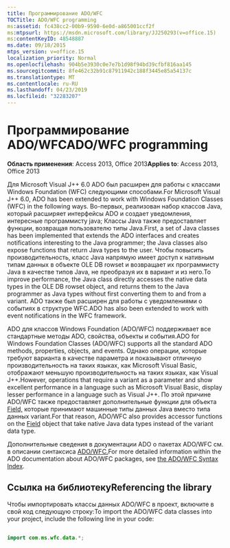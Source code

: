 ```yaml
---
title: Программирование ADO/WFC
TOCTitle: ADO/WFC programming
ms:assetid: fc438cc2-00b9-9590-6e0d-a865001ccf2f
ms:mtpsurl: https://msdn.microsoft.com/library/JJ250293(v=office.15)
ms:contentKeyID: 48548887
ms.date: 09/18/2015
mtps_version: v=office.15
localization_priority: Normal
ms.openlocfilehash: 904b5e3930c0e7e7b1d98f94bd39cfbf816aa145
ms.sourcegitcommit: 8fe462c32b91c87911942c188f3445e85a54137c
ms.translationtype: MT
ms.contentlocale: ru-RU
ms.lasthandoff: 04/23/2019
ms.locfileid: "32283207"
---
```

# <a name="adowfc-programming"></a><span data-ttu-id="286cf-102">Программирование ADO/WFC</span><span class="sxs-lookup"><span data-stu-id="286cf-102">ADO/WFC programming</span></span>

<span data-ttu-id="286cf-103">**Область применения**: Access 2013, Office 2013</span><span class="sxs-lookup"><span data-stu-id="286cf-103">**Applies to**: Access 2013, Office 2013</span></span>

<span data-ttu-id="286cf-104">Для Microsoft Visual J++ 6.0 ADO был расширен для работы с классами Windows Foundation (WFC) следующими способами.</span><span class="sxs-lookup"><span data-stu-id="286cf-104">For Microsoft Visual J++ 6.0, ADO has been extended to work with Windows Foundation Classes (WFC) in the following ways.</span></span> <span data-ttu-id="286cf-105">Во-первых, реализован набор классов Java, который расширяет интерфейсы ADO и создает уведомления, интересные программисту java; Классы Java также предоставляет функции, возвращая пользователю типы Java.</span><span class="sxs-lookup"><span data-stu-id="286cf-105">First, a set of Java classes has been implemented that extends the ADO interfaces and creates notifications interesting to the Java programmer; the Java classes also expose functions that return Java types to the user.</span></span> <span data-ttu-id="286cf-106">Чтобы повысить производительность, класс Java напрямую имеет доступ к нативным типам данных в объекте OLE DB rowset и возвращает их программисту Java в качестве типов Java, не преобразуя их в вариант и из него.</span><span class="sxs-lookup"><span data-stu-id="286cf-106">To improve performance, the Java class directly accesses the native data types in the OLE DB rowset object, and returns them to the Java programmer as Java types without first converting them to and from a variant.</span></span> <span data-ttu-id="286cf-107">ADO также был расширен для работы с уведомлениями о событиях в структуре WFC.</span><span class="sxs-lookup"><span data-stu-id="286cf-107">ADO has also been extended to work with event notifications in the WFC framework.</span></span>

<span data-ttu-id="286cf-108">ADO для классов Windows Foundation (ADO/WFC) поддерживает все стандартные методы ADO, свойства, объекты и события.</span><span class="sxs-lookup"><span data-stu-id="286cf-108">ADO for Windows Foundation Classes (ADO/WFC) supports all the standard ADO methods, properties, objects, and events.</span></span> <span data-ttu-id="286cf-109">Однако операции, которые требуют варианта в качестве параметра и показывают отличную производительность на таких языках, как Microsoft Visual Basic, отображают меньшую производительность на таких языках, как Visual J++.</span><span class="sxs-lookup"><span data-stu-id="286cf-109">However, operations that require a variant as a parameter and show excellent performance in a language such as Microsoft Visual Basic, display lesser performance in a language such as Visual J++.</span></span> <span data-ttu-id="286cf-110">По этой причине ADO/WFC также предоставляет дополнительные функции для объекта [Field,](field-object-ado.md) которые принимают машинные типы данных Java вместо типа данных variant.</span><span class="sxs-lookup"><span data-stu-id="286cf-110">For that reason, ADO/WFC also provides accessor functions on the [Field](field-object-ado.md) object that take native Java data types instead of the variant data type.</span></span>

<span data-ttu-id="286cf-111">Дополнительные сведения в документации ADO о пакетах ADO/WFC см. в описании синтаксиса [ADO/WFC.](https://docs.microsoft.com/office/vba/access/concepts/miscellaneous/ado-wfc-syntax-index)</span><span class="sxs-lookup"><span data-stu-id="286cf-111">For more detailed information within the ADO documentation about ADO/WFC packages, see [the ADO/WFC Syntax Index](https://docs.microsoft.com/office/vba/access/concepts/miscellaneous/ado-wfc-syntax-index).</span></span>

## <a name="referencing-the-library"></a><span data-ttu-id="286cf-112">Ссылка на библиотеку</span><span class="sxs-lookup"><span data-stu-id="286cf-112">Referencing the library</span></span>

<span data-ttu-id="286cf-113">Чтобы импортировать классы данных ADO/WFC в проект, включите в свой код следующую строку:</span><span class="sxs-lookup"><span data-stu-id="286cf-113">To import the ADO/WFC data classes into your project, include the following line in your code:</span></span>

```java 
 
import com.ms.wfc.data.*; 
```

